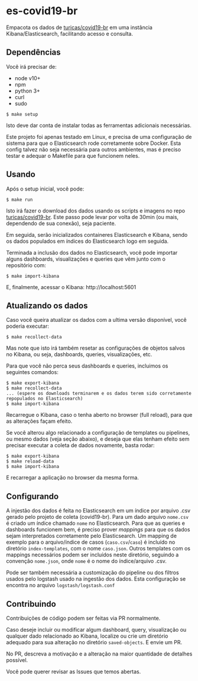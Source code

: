 # es-covid19-br

Empacota os dados de [turicas/covid19-br](https://github.com/turicas/covid19-br) em uma instância Kibana/Elasticsearch,
facilitando acesso e consulta.

## Dependências

Você irá precisar de:
 - node v10+
 - npm
 - python 3+
 - curl
 - sudo

```
$ make setup
```

Isto deve dar conta de instalar todas as ferramentas adicionais necessárias.

Este projeto foi apenas testado em Linux, e precisa de uma configuração de sistema
para que o Elasticsearch rode corretamente sobre Docker. Esta config talvez não seja
necessária para outros ambientes, mas é preciso testar e adequar o Makefile para que
funcionem neles.

## Usando

Após o setup inicial, você pode:

```
$ make run
```

Isto irá fazer o download dos dados usando os scripts e imagens no repo
[turicas/covid19-br](https://github.com/turicas/covid19-br). Este passo pode
levar por volta de 30min (ou mais, dependendo de sua conexão), seja paciente.

Em seguida, serão inicializados containeres Elasticsearch e Kibana, sendo os dados
populados em índices do Elasticsearch logo em seguida.

Terminada a inclusão dos dados no Elasticsearch, você pode importar alguns dashboards,
visualizações e queries que vêm junto com o repositório com:

```
$ make import-kibana
```

E, finalmente, acessar o Kibana: http://localhost:5601

## Atualizando os dados

Caso você queira atualizar os dados com a ultima versão disponível, você poderia executar:

```
$ make recollect-data
```

Mas note que isto irá também resetar as configurações de objetos salvos no Kibana,
ou seja, dashboards, queries, visualizações, etc.

Para que você não perca seus dashboards e queries, incluimos os seguintes comandos:

```
$ make export-kibana
$ make recollect-data
... (espere os downloads terminarem e os dados terem sido corretamente repopulados no Elasticsearch)
$ make import-kibana
```

Recarregue o Kibana, caso o tenha aberto no browser (full reload), para que as alterações façam efeito.

Se você alterou algo relacionado a configuração de templates ou pipelines, ou mesmo dados (veja seção abaixo),
e deseja que elas tenham efeito sem precisar executar a coleta de dados novamente, basta rodar:

```
$ make export-kibana
$ make reload-data
$ make import-kibana
```

E recarregar a aplicação no browser da mesma forma.

## Configurando

A injestão dos dados é feita no Elasticsearch em um índice por arquivo .csv gerado pelo projeto de coleta (covid19-br).
Para um dado arquivo `nome.csv` é criado um índice chamado `nome` no Elasticsearch. Para que as queries e dashboards funcionem bem, é preciso
prover _mappings_ para que os dados sejam interpretados corretamente pelo Elasticsearch. Um mapping de exemplo para o arquivo/índice
de casos (`caso.csv`/`caso`) é incluído no diretório `index-templates`, com o nome `caso.json`. Outros templates com os mappings necessários
podem ser incluídos neste diretório, seguindo a convenção `nome.json`, onde `nome` é o nome do índice/arquivo .csv.

Pode ser também necessária a customização do pipeline ou dos filtros usados pelo logstash usado na ingestão dos dados.
Esta configuração se encontra no arquivo `logstash/logstash.conf`

## Contribuindo

Contribuições de código podem ser feitas via PR normalmente.

Caso deseje incluir ou modificar algum dashboard, query, visualização ou qualquer
dado relacionado ao Kibana, localize ou crie um diretório adequado para sua alteração
no diretório `saved-objects`. E envie um PR.

No PR, descreva a motivação e a alteração na maior quantidade de detalhes possível.

Você pode querer revisar as Issues que temos abertas.
